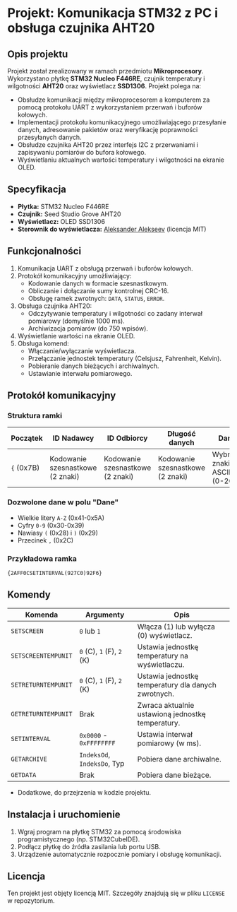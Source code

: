 # Projekt: Komunikacja STM32 z PC i obsługa czujnika AHT20

## Opis projektu

Projekt został zrealizowany w ramach przedmiotu **Mikroprocesory**. Wykorzystano płytkę **STM32 Nucleo F446RE**, czujnik temperatury i wilgotności **AHT20** oraz wyświetlacz **SSD1306**. Projekt polega na:

- Obsłudze komunikacji między mikroprocesorem a komputerem za pomocą protokołu UART z wykorzystaniem przerwań i buforów kołowych.
- Implementacji protokołu komunikacyjnego umożliwiającego przesyłanie danych, adresowanie pakietów oraz weryfikację poprawności przesyłanych danych.
- Obsłudze czujnika AHT20 przez interfejs I2C z przerwaniami i zapisywaniu pomiarów do bufora kołowego.
- Wyświetlaniu aktualnych wartości temperatury i wilgotności na ekranie OLED.

## Specyfikacja

- **Płytka:** STM32 Nucleo F446RE
- **Czujnik:** Seed Studio Grove AHT20
- **Wyświetlacz:** OLED SSD1306
- **Sterownik do wyświetlacza:** [Aleksander Alekseev](https://github.com/afiskon/stm32-ssd1306) (licencja MIT)

## Funkcjonalności

1. Komunikacja UART z obsługą przerwań i buforów kołowych.
2. Protokół komunikacyjny umożliwiający:
   - Kodowanie danych w formacie szesnastkowym.
   - Obliczanie i dołączanie sumy kontrolnej CRC-16.
   - Obsługę ramek zwrotnych: `DATA`, `STATUS`, `ERROR`.
3. Obsługa czujnika AHT20:
   - Odczytywanie temperatury i wilgotności co zadany interwał pomiarowy (domyślnie 1000 ms).
   - Archiwizacja pomiarów (do 750 wpisów).
4. Wyświetlanie wartości na ekranie OLED.
5. Obsługa komend:
   - Włączanie/wyłączanie wyświetlacza.
   - Przełączanie jednostek temperatury (Celsjusz, Fahrenheit, Kelvin).
   - Pobieranie danych bieżących i archiwalnych.
   - Ustawianie interwału pomiarowego.

## Protokół komunikacyjny

### Struktura ramki

| Początek | ID Nadawcy | ID Odbiorcy | Długość danych | Dane | Suma kontrolna | Koniec |
|----------|------------|-------------|----------------|------|----------------|-------|
| `{` (0x7B) | Kodowanie szesnastkowe (2 znaki) | Kodowanie szesnastkowe (2 znaki) | Kodowanie szesnastkowe (2 znaki) | Wybrane znaki ASCII (0-200) | Kodowanie szesnastkowe (4 znaki) | `}` (0x7D) |

### Dozwolone dane w polu "Dane"
- Wielkie litery `A-Z` (0x41-0x5A)
- Cyfry `0-9` (0x30-0x39)
- Nawiasy `(` (0x28) i `)` (0x29)
- Przecinek `,` (0x2C)

### Przykładowa ramka
```
{2AFF0CSETINTERVAL(927C0)92F6}
```

## Komendy

| Komenda                    | Argumenty                     | Opis                                              |
|----------------------------|-------------------------------|--------------------------------------------------|
| `SETSCREEN`                | `0` lub `1`                  | Włącza (1) lub wyłącza (0) wyświetlacz.          |
| `SETSCREENTEMPUNIT`        | `0` (C), `1` (F), `2` (K)    | Ustawia jednostkę temperatury na wyświetlaczu.   |
| `SETRETURNTEMPUNIT`        | `0` (C), `1` (F), `2` (K)    | Ustawia jednostkę temperatury dla danych zwrotnych. |
| `GETRETURNTEMPUNIT`        | Brak                          | Zwraca aktualnie ustawioną jednostkę temperatury.|
| `SETINTERVAL`              | `0x0000` - `0xFFFFFFFF`          | Ustawia interwał pomiarowy (w ms).               |
| `GETARCHIVE`               | `IndeksOd`, `IndeksDo`, Typ   | Pobiera dane archiwalne.                         |
| `GETDATA`               | Brak                          | Pobiera dane bieżące.                            |

+ Dodatkowe, do przejrzenia w kodzie projektu.

## Instalacja i uruchomienie
1. Wgraj program na płytkę STM32 za pomocą środowiska programistycznego (np. STM32CubeIDE).
2. Podłącz płytkę do źródła zasilania lub portu USB.
3. Urządzenie automatycznie rozpocznie pomiary i obsługę komunikacji.

## Licencja

Ten projekt jest objęty licencją MIT. Szczegóły znajdują się w pliku `LICENSE` w repozytorium.
